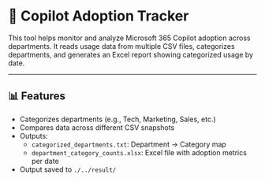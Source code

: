 
# 🧭 Copilot Adoption Tracker

This tool helps monitor and analyze Microsoft 365 Copilot adoption across departments. It reads usage data from multiple CSV files, categorizes departments, and generates an Excel report showing categorized usage by date.

---

## 📊 Features

- Categorizes departments (e.g., Tech, Marketing, Sales, etc.)
- Compares data across different CSV snapshots
- Outputs:
  - `categorized_departments.txt`: Department → Category map
  - `department_category_counts.xlsx`: Excel file with adoption metrics per date
- Output saved to `./../result/`
